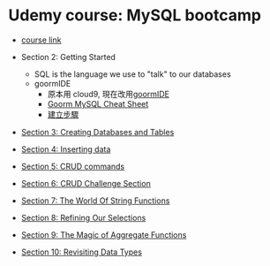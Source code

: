 
# Udemy course: MySQL bootcamp

- [course link](https://www.udemy.com/course/the-ultimate-mysql-bootcamp-go-from-sql-beginner-to-expert/)

- Section 2: Getting Started
  - SQL is the language we use to "talk" to our databases
  - goormIDE
    - 原本用 cloud9, 現在改用[goormIDE](https://ide.goorm.io/)
    - [Goorm MySQL Cheat Sheet](https://gist.github.com/nax3t/767e06f6af0bafc70b4c4cba0c8d38e7)
    - [建立步驟](https://gist.github.com/nax3t/2773378c4d1bada8d66d12f4d5210248)

- [Section 3: Creating Databases and Tables](/udemy_mysql_bootcamp/Section3.md)
- [Section 4: Inserting data](/udemy_mysql_bootcamp/Section4.md)
- [Section 5: CRUD commands](/udemy_mysql_bootcamp/Section5.md)
- [Section 6: CRUD Challenge Section](/udemy_mysql_bootcamp/Section6.md)
- [Section 7: The World Of String Functions](/udemy_mysql_bootcamp/Section7.md)
- [Section 8: Refining Our Selections](/udemy_mysql_bootcamp/Section8.md)
- [Section 9: The Magic of Aggregate Functions](/udemy_mysql_bootcamp/Section9.md)
- [Section 10: Revisiting Data Types](/udemy_mysql_bootcamp/Section10.md)
